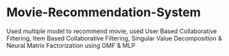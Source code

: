 # Movie-Recommendation-System
Used multiple model to recommend movie, used User Based Collaborative Filtering, Item Based Collaborative Filtering, Singular Value Decomposition &amp; Neural Matrix Factorization using GMF &amp; MLP
